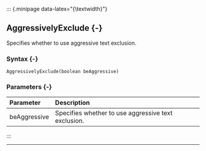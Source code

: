 ::: {.minipage data-latex="{\textwidth}"}
## AggressivelyExclude {-}

Specifies whether to use aggressive text exclusion.

### Syntax {-}

```{sql}
AggressivelyExclude(boolean beAggressive)
```

### Parameters {-}

**Parameter** | **Description**
| :-- | :-- |
beAggressive | Specifies whether to use aggressive text exclusion.
:::

***
